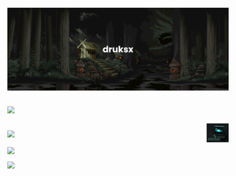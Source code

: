 [![MasterHead](banner.png)](github.com/druksx)
<h2 align = "left">
  <img src = "https://readme-typing-svg.herokuapp.com?color=%2335CDA9&lines=About+Me&size=35&duration=6000&font=Roboto">
</h2>
<p align = "right">
  <img align="right" alt="Coding" width="10%" src="018b23a5a71f3160354a4c8e7625d6a7.gif">
</p>
<h2 align = "left">
  <img src = "https://readme-typing-svg.herokuapp.com?color=%2335CDA9&lines=Stats&size=35&font=Roboto&duration=6000">
</h2>
<p align = "left">
  <img src = "https://github-readme-stats.vercel.app/api?username=druksx&show_icons=true&theme=gotham&line_height=27">
</p>
<p align = "left">
  <img src="https://github-readme-streak-stats.herokuapp.com/?user=druksx&show_icons=true&locale=en&layout=compact&theme=gotham&line_height=0" />
</p>
